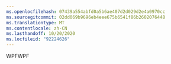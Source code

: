 ```yaml
---
ms.openlocfilehash: 07439a554abfd0a5b6ae407d2d029d2e4a0970cc
ms.sourcegitcommit: 02dd069b9696eb4eee675b6541f86b2602076448
ms.translationtype: MT
ms.contentlocale: zh-CN
ms.lasthandoff: 10/20/2020
ms.locfileid: "92224626"
---
```

<span data-ttu-id="1b172-101">WPF</span><span class="sxs-lookup"><span data-stu-id="1b172-101">WPF</span></span>